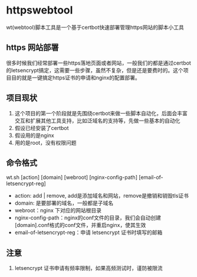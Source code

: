 # httpswebtool
wt(webtool)脚本工具是一个基于certbot快速部署管理https网站的脚本小工具

## https 网站部署
很多时候我们经常部署一些https落地页面或者网站，一般我们的都是通过certbot的letsencrypt搞定，这需要一些步骤，虽然不复杂，但是还是要费时的。这个项目目的就是一键搞定https证书的申请和nginx的配置部署。

## 项目现状
1. 这个项目的第一个阶段就是先围绕certbot来做一些脚本自动化，后面会丰富交互和扩展其他工具支持，比如泛域名的支持等，先做一些基本的自动化
2. 假设已经安装了certbot
3. 假设用的是nginx
4. 用的是root，没有权限问题

## 命令格式
wt.sh [action] [domain]  [webroot]  [nginx-config-path] [email-of-letsencrypt-reg]

- action: add | remove, add是添加域名和网站，remove是撤销和销毁tls证书
- domain: 是要部署的域名，一般都是子域名
- webroot：nginx 下对应的网站根目录
- nginx-config-path：nginx的conf文件的目录，我们会自动创建[domain].conf格式的conf文件，并重启nginx，使其生效
- email-of-letsencrypt-reg：申请 letsencrypt 证书时填写的邮箱

## 注意
1. letsencrypt 证书申请有频率限制，如果高频测试时，谨防被限流

